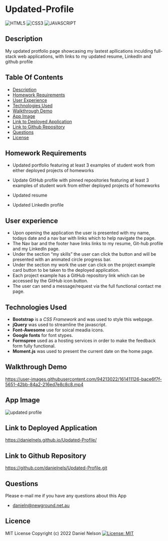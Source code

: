 # Updated-Profile

![HTML5](https://img.shields.io/badge/HTML5-E34F26?style=for-the-badge&logo=html5&logoColor=white)
![CSS3](https://img.shields.io/badge/CSS3-1572B6?style=for-the-badge&logo=css3&logoColor=white)
![JAVASCRIPT](https://img.shields.io/badge/JavaScript-323330?style=for-the-badge&logo=javascript&logoColor=F7DF1E)

## Description
My updated protfolio page showcasing my lastest apllications inculding full-stack web applications, with links to my updated resume, LinkedIn and github profile

 ## Table Of Contents
  * [Description](#description)
  * [Homework Requirements](#homework-requirements)
  * [User Experience](#user-experience)
  * [Technologies Used](#technologies-used)
  * [Walkthrough Demo](#walkthrough-demo)
  * [App Image ](#app-image)
  * [Link to Deployed Application](#link-to-deployed-application)
  * [Link to Github Repository](#link-to-github-repository)
  * [Questions](#questions)
  * [License](#license)


## Homework Requirements

* Updated portfolio featuring at least 3 examples of student work from either deployed projects of homeworks

* Update GitHub profile with pinned repositories featuring at least 3 examples of student work from either deployed projects of homeworks

* Updated resume

* Updated LinkedIn profile
 
## User experience
- Upon opening the application the user is presented with my name, todays date and a nav bar with links  which to help navigate the page.
- The Nav bar and the footer have links links to my resume, Git-hub profile and my LinkedIn page.
- Under the section “my skills” the user can click the button and will be presented with an animated circle progress bar.
- Under the section my work the user can click on the project example card button to be taken to the deployed application. 
- Each project example has a GitHub repository link which can be accessed by the GitHub icon button.
- The user can send a message/request via the full functional contact me page.


## Technologies Used

- **Bootstrap** is a *CSS Framework* and was used to style this webpage.   
- **jQuery** was used to streamline the javascript. 
- **Font-Awesome** use for soical meadia icons.
- **Google fonts** for font stypes.
- **Formspree** used as a hosting services in order to make the feedback form fully functional. 
- **Moment.js** was used to present the current date on the home page.

## Walkthrough Demo


https://user-images.githubusercontent.com/94213022/161411126-bace6f7f-5651-42bb-84a2-216ed7e8c8c8.mp4


## App Image
![updated profile](https://user-images.githubusercontent.com/94213022/152631887-f40c1e65-2fb4-410b-87ce-ce346f1ace7e.png)

## Link to Deployed Application
https://danielnels.github.io/Updated-Profile/

## Link to Github Repository
https://github.com/danielnels/Updated-Profile.git

## Questions
  Please e-mail me if you have any questions about this App
  * danieln@newground.net.au 

## Licence
MIT License Copyright (c) 2022 Daniel Nelson
[![License: MIT](https://img.shields.io/badge/License-MIT-yellow.svg)](https://opensource.org/licenses/MIT)
